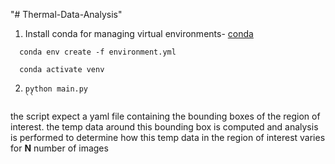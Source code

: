 "# Thermal-Data-Analysis" 
1. Install conda for managing virtual environments- [conda](https://docs.conda.io/projects/conda/en/latest/user-guide/install/linux.html)
 ```
   conda env create -f environment.yml
 
   conda activate venv
   ```
2. ```
   python main.py 
   ``
  the script expect a yaml file containing the bounding boxes of the region of interest. the temp data around this bounding box is computed and analysis is performed to determine how this temp data in the region of interest varies for **N** number of images
